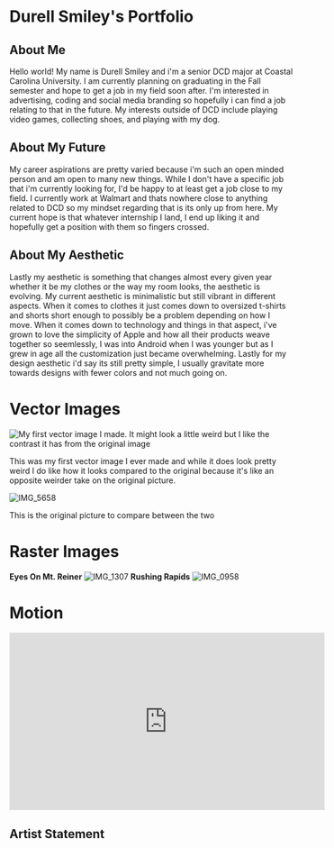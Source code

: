 # Durell Smiley's Portfolio

## About Me 

Hello world! My name is Durell Smiley and i'm a senior DCD major at Coastal Carolina University. I am currently planning on graduating in the Fall semester and hope to get a job in my field soon after. I'm interested in advertising, coding and social media branding so hopefully i can find a job relating to that in the future. My interests outside of DCD include playing video games, collecting shoes, and playing with my dog.

## About My Future

My career aspirations are pretty varied because i'm such an open minded person and am open to many new things. While I don't have a specific job that i'm currently looking for, I'd be happy to at least get a job close to my field. I currently work at Walmart and thats nowhere close to anything related to DCD so my mindset regarding that is its only up from here. My current hope is that whatever internship I land, I end up liking it and hopefully get a position with them so fingers crossed.

## About My Aesthetic

Lastly my aesthetic is something that changes almost every given year whether it be my clothes or the way my room looks, the aesthetic is evolving. My current aesthetic is minimalistic but still vibrant in different aspects. When it comes to clothes it just comes down to oversized t-shirts and shorts short enough to possibly be a problem depending on how I move. When it comes down to technology and things in that aspect, i've grown to love the simplicity of Apple and how all their products weave together so seemlessly, I was into Android when I was younger but as I grew in age all the customization just became overwhelming. Lastly for my design aesthetic i'd say its still pretty simple, I usually gravitate more towards designs with fewer colors and not much going on.

# Vector Images
![My first vector image I made. It might look a little weird but I like the contrast it has from the original image](https://user-images.githubusercontent.com/58044396/116488669-e78c7200-a860-11eb-8b76-07ea11c12db1.jpg)

This was my first vector image I ever made and while it does look pretty weird I do like how it looks compared to the original because it's like an opposite weirder take on the original picture.

![IMG_5658](https://user-images.githubusercontent.com/58044396/116931890-9a791900-ac2f-11eb-91e4-0df7488c9197.jpg)

This is the original picture to compare between the two 

# Raster Images

**Eyes On Mt. Reiner**
![IMG_1307](https://user-images.githubusercontent.com/58044396/116489148-3c7cb800-a862-11eb-8ef5-8e92b14749c0.jpeg) 
**Rushing Rapids**
![IMG_0958](https://user-images.githubusercontent.com/58044396/116489161-44d4f300-a862-11eb-96e2-d75cbc3fb112.jpeg)

# Motion
<iframe width="560" height="315" src="https://www.youtube.com/embed/hn6pWCUjB2A" title="YouTube video player" frameborder="0" allow="accelerometer; autoplay; clipboard-write; encrypted-media; gyroscope; picture-in-picture" allowfullscreen></iframe>

##  Artist Statement

